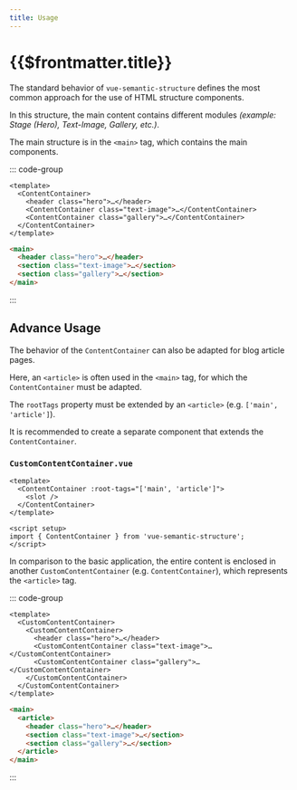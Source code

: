 ```yaml
---
title: Usage
---
```


# {{$frontmatter.title}}

The standard behavior of `vue-semantic-structure` defines the most common approach for the use of HTML structure components.

In this structure, the main content contains different modules *(example: Stage (Hero), Text-Image, Gallery, etc.)*.

The main structure is in the `<main>` tag, which contains the main components.

::: code-group

```vue [Vue]
<template>
  <ContentContainer>
    <header class="hero">…</header>
    <ContentContainer class="text-image">…</ContentContainer>
    <ContentContainer class="gallery">…</ContentContainer>
  </ContentContainer>
</template>
```

```html [HTML]
<main>
  <header class="hero">…</header>
  <section class="text-image">…</section>
  <section class="gallery">…</section>
</main>
```

:::

## Advance Usage

The behavior of the `ContentContainer` can also be adapted for blog article pages.

Here, an `<article>` is often used in the `<main>` tag, for which the `ContentContainer` must be adapted.

The `rootTags` property must be extended by an `<article>` (e.g. `['main', 'article']`).

It is recommended to create a separate component that extends the `ContentContainer`.

### `CustomContentContainer.vue`

```vue
<template>
  <ContentContainer :root-tags="['main', 'article']">
    <slot />
  </ContentContainer>
</template>

<script setup>
import { ContentContainer } from 'vue-semantic-structure';
</script>
```

In comparison to the basic application, the entire content is enclosed in another `CustomContentContainer` (e.g. `ContentContainer`), which represents the `<article>` tag.

::: code-group

```vue [Vue]
<template>
  <CustomContentContainer>
    <CustomContentContainer>
      <header class="hero">…</header>
      <CustomContentContainer class="text-image">…</CustomContentContainer>
      <CustomContentContainer class="gallery">…</CustomContentContainer>
    </CustomContentContainer>
  </CustomContentContainer>
</template>
```

```html [HTML]
<main>
  <article>
    <header class="hero">…</header>
    <section class="text-image">…</section>
    <section class="gallery">…</section>
  </article>
</main>
```

:::
